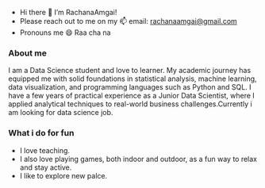 - Hi there 👋 I’m RachanaAmgai!
- Please reach out to me on my 📫  email: rachanaamgai@gmail.com
- Pronouns me 😄 Raa cha na 

### About me
I am a Data Science student and love to learner. My academic journey has equipped me with solid foundations in statistical analysis, machine learning, data visualization, and programming languages such as Python and SQL.  I have a few years of practical experience as a Junior Data Scientist, where I applied analytical techniques to real-world business challenges.Currently i am looking for data science job.

### What i do for fun
- I love teaching.
- I also love playing games, both indoor and outdoor, as a fun way to relax and stay active.
- I like to explore new palce.
  
